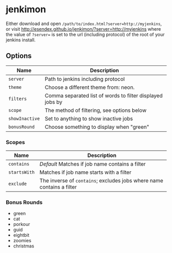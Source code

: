 # jenkimon

Either download and open `/path/to/index.html?server=http://myjenkins`, or visit
<http://esendex.github.io/jenkimon/?server=http://myjenkins> where the value of
`?server=` is set to the url (including protocol) of the root of your jenkins
install.

## Options

Name           | Description
---------------|------------------------------------------------------------------------
`server`       | Path to jenkins including protocol
`theme`        | Choose a different theme from: neon.
`filters`      | Comma separated list of words to filter displayed jobs by
`scope`        | The method of filtering, see options below
`showInactive` | Set to anything to show inactive jobs
`bonusRound`   | Choose something to display when "green"

### Scopes

Name         | Description
-------------|------------------------------------------------------------------------
`contains`   | _Default_ Matches if job name contains a filter
`startsWith` | Matches if job name starts with a filter
`exclude`    | The inverse of `contains`; excludes jobs where name contains a filter

### Bonus Rounds

- green
- cat
- porkour
- guid
- eightbit
- zoomies
- christmas